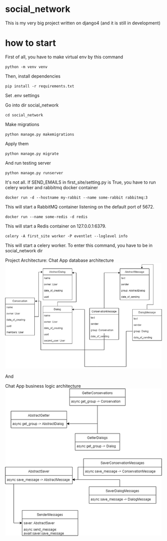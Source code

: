 # social_network

This is my very big project written on django4 (and it is still in development)

# how to start

First of all, you have to make virtual env by this command

`python -m venv venv`

Then, install dependencies 

`pip install -r requirements.txt`

Set .env settings

Go into dir social_network

`cd social_network`

Make migrations

`python manage.py makemigrations`

Apply them

`python manage.py migrate`

And run testing server

`python manage.py runserver`

It's not all. If SEND_EMAILS in first_site/setting.py is True, you have to run celery worker and rabbitmq docker container

`docker run -d --hostname my-rabbit --name some-rabbit rabbitmq:3`

This will start a RabbitMQ container listening on the default port of 5672.

`docker run --name some-redis -d redis`

This will start a Redis container on 127.0.0.1:6379.

`celery -A first_site worker -P eventlet --loglevel info`

This will start a celery worker. To enter this command, you have to be in social_network dir

Project Architecture:
Chat App database architecture
![all text](https://github.com/4oddy/social_network/blob/master/architecture/chat_app/chat_database_architecture.png)

And

Chat App business logic architecture
![all text](https://github.com/4oddy/social_network/blob/master/architecture/chat_app/chat_architecture.png)
